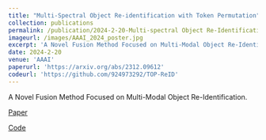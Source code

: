 ```yaml
---
title: "Multi-Spectral Object Re-identification with Token Permutation"
collection: publications
permalink: /publication/2024-2-20-Multi-spectral Object Re-Identification with Token Permutation
imageurl: /images/AAAI_2024_poster.jpg
excerpt: 'A Novel Fusion Method Focused on Multi-Modal Object Re-Identification.'
date: 2024-2-20
venue: 'AAAI'
paperurl: 'https://arxiv.org/abs/2312.09612'
codeurl: 'https://github.com/924973292/TOP-ReID'
---
```

A Novel Fusion Method Focused on Multi-Modal Object Re-Identification.

[Paper](https://arxiv.org/abs/2312.09612)

[Code](https://github.com/924973292/TOP-ReID)
